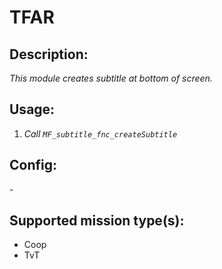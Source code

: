 # TFAR
## Description:
_This module creates subtitle at bottom of screen._

## Usage:
1. _Call `MF_subtitle_fnc_createSubtitle`_

## Config:
\-

## Supported mission type(s):
 - Coop
 - TvT

